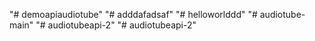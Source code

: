 "# demoapiaudiotube" 
"# adddafadsaf" 
"# helloworlddd" 
"# audiotube-main" 
"# audiotubeapi-2" 
"# audiotubeapi-2" 
